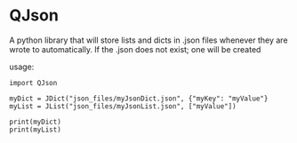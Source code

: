 # QJson
A python library that will store lists and dicts in .json files whenever they are wrote to automatically.
If the .json does not exist; one will be created

usage:

    import QJson
    
    myDict = JDict("json_files/myJsonDict.json", {"myKey": "myValue"}
    myList = JList("json_files/myJsonList.json", ["myValue"])
    
    print(myDict)
    print(myList)
